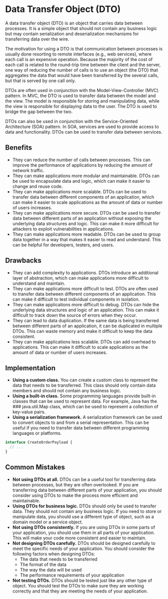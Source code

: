 # Data Transfer Object (DTO)

A data transfer object (DTO) is an object that carries data between processes. It is a simple object that should not contain any business logic but may contain serialization and deserialization mechanisms for transferring data over the wire.

The motivation for using a DTO is that communication between processes is usually done resorting to remote interfaces (e.g., web services), where each call is an expensive operation. Because the majority of the cost of each call is related to the round-trip time between the client and the server, one way of reducing the number of calls is to use an object (the DTO) that aggregates the data that would have been transferred by the several calls, but that is served by one call only.

DTOs are often used in conjunction with the Model-View-Controller (MVC) pattern. In MVC, the DTO is used to transfer data between the model and the view. The model is responsible for storing and manipulating data, while the view is responsible for displaying data to the user. The DTO is used to bridge the gap between the two.

DTOs can also be used in conjunction with the Service-Oriented Architecture (SOA) pattern. In SOA, services are used to provide access to data and functionality. DTOs can be used to transfer data between services.

## Benefits

- They can reduce the number of calls between processes. This can improve the performance of applications by reducing the amount of network traffic.
- They can make applications more modular and maintainable. DTOs can be used to encapsulate data and logic, which can make it easier to change and reuse code.
- They can make applications more scalable. DTOs can be used to transfer data between different components of an application, which can make it easier to scale applications as the amount of data or number of users increases.
- They can make applications more secure. DTOs can be used to transfer data between different parts of an application without exposing the underlying data structures and logic. This can make it more difficult for attackers to exploit vulnerabilities in applications.
- They can make applications more readable. DTOs can be used to group data together in a way that makes it easier to read and understand. This can be helpful for developers, testers, and users.

## Drawbacks

- They can add complexity to applications. DTOs introduce an additional layer of abstraction, which can make applications more difficult to understand and maintain.
- They can make applications more difficult to test. DTOs are often used to transfer data between different components of an application. This can make it difficult to test individual components in isolation.
- They can make applications more difficult to debug. DTOs can hide the underlying data structures and logic of an application. This can make it difficult to track down the source of errors when they occur.
- They can lead to data duplication. If the same data is being transferred between different parts of an application, it can be duplicated in multiple DTOs. This can waste memory and make it difficult to keep the data consistent.
- They can make applications less scalable. DTOs can add overhead to applications. This can make it difficult to scale applications as the amount of data or number of users increases.

## Implementation

- **Using a custom class.** You can create a custom class to represent the data that needs to be transferred. This class should only contain data members and should not contain any business logic.
- **Using a built-in class.** Some programming languages provide built-in classes that can be used to represent data. For example, Java has the ### java.util.Map
  class, which can be used to represent a collection of key-value pairs.
- **Using a serialization framework.** A serialization framework can be used to convert objects to and from a serial representation. This can be useful if you need to transfer data between different programming languages or platforms.

```ts
interface CreateOrderPayload {
  // ...
}
```

## Common Mistakes

- **Not using DTOs at all.** DTOs can be a useful tool for transferring data between processes, but they are often overlooked. If you are transferring data between different parts of your application, you should consider using DTOs to make the process more efficient and maintainable.
- **Using DTOs for business logic.** DTOs should only be used to transfer data. They should not contain any business logic. If you need to store or manipulate data, you should use a different type of object, such as a domain model or a service object.
- **Not using DTOs consistently.** If you are using DTOs in some parts of your application, you should use them in all parts of your application. This will make your code more consistent and easier to maintain.
- **Not designing DTOs carefully.** DTOs should be designed carefully to meet the specific needs of your application. You should consider the following factors when designing DTOs:
  - The data that needs to be transferred
  * The format of the data
  * The way the data will be used
  * The performance requirements of your application
- **Not testing DTOs.** DTOs should be tested just like any other type of object. You should test the DTOs to make sure they are working correctly and that they are meeting the needs of your application.
